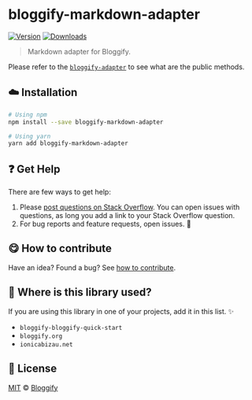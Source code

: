 <!-- Please do not edit this file. Edit the `blah` field in the `package.json` instead. If in doubt, open an issue. -->


















# bloggify-markdown-adapter

 [![Version](https://img.shields.io/npm/v/bloggify-markdown-adapter.svg)](https://www.npmjs.com/package/bloggify-markdown-adapter) [![Downloads](https://img.shields.io/npm/dt/bloggify-markdown-adapter.svg)](https://www.npmjs.com/package/bloggify-markdown-adapter)







> Markdown adapter for Bloggify.






Please refer to the [`bloggify-adapter`](https://github.com/Bloggify/bloggify-adapter) to see what are the public methods.












## :cloud: Installation

```sh
# Using npm
npm install --save bloggify-markdown-adapter

# Using yarn
yarn add bloggify-markdown-adapter
```






















## :question: Get Help

There are few ways to get help:



 1. Please [post questions on Stack Overflow](https://stackoverflow.com/questions/ask). You can open issues with questions, as long you add a link to your Stack Overflow question.
 2. For bug reports and feature requests, open issues. :bug:
















## :yum: How to contribute
Have an idea? Found a bug? See [how to contribute][contributing].
















## :dizzy: Where is this library used?
If you are using this library in one of your projects, add it in this list. :sparkles:

 - `bloggify-bloggify-quick-start`
 - `bloggify.org`
 - `ionicabizau.net`











## :scroll: License

[MIT][license] © [Bloggify][website]






[license]: /LICENSE
[website]: https://bloggify.org
[contributing]: /CONTRIBUTING.md
[docs]: /DOCUMENTATION.md
